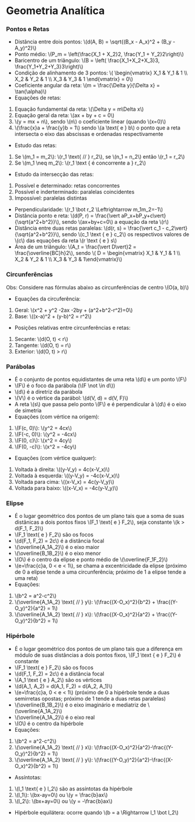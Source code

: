 
# Geometria Analítica

### Pontos e Retas
- Distância entre dois pontos: \\(d(A, B) = \sqrt{(B_x - A_x)^2 + (B_y - A_y)^2}\\)
- Ponto médio: \\(P_m = \left(\frac{X_1 + X_2}2, \frac{Y_1 + Y_2}2\right)\\)
- Baricentro de um triângulo: \\(B = \left( \frac{X_1+X_2+X_3}3, \frac{Y_1+Y_2+Y_3}3\right)\\)
- Condição de alinhamento de 3 pontos: \\( \begin{vmatrix}
    X_1 & Y_1 & 1 \\\\
    X_2 & Y_2 & 1 \\\\
    X_3 & Y_3 & 1 \end{vmatrix} = 0\\)
- Coeficiente angular da reta: \\(m = \frac{\Delta y}{\Delta x} = \tan(\alpha)\\)
- Equações de retas:
1. Equação fundamental da reta: \\(\Delta y = m\Delta x\\)
2. Equação geral da reta: \\(ax + by + c = 0\\)
3. \\(y = mx + n\\), sendo \\(n\\) o coeficiente linear (quando \\(x=0)\\)
4. \\(\frac{x}a + \frac{y}b = 1\\) sendo \\(a \\text{ e } b\\) o ponto que a reta intersecta o eixo das abscissas e ordenadas respectivamente
- Estudo das retas:
1. Se \\(m_1 = m_2\\): \\(r_1 \\text{ // } r_2\\), se \\(n_1 = n_2\\) então \\(r_1 = r_2\\)
2. Se \\(m_1 \neq m_2\\): \\(r_1 \\text { é concorrente a } r_2\\)
- Estudo da intersecção das retas:
1. Possível e determinado: retas concorrentes
2. Possível e inderterminado: paralelas coincidentes
3. Impossível: paralelas distintas
- Perpendicularidade: \\(r_1 \bot r_2 \Leftrightarrow m_1m_2=-1\\)
- Distância ponto e reta: \\(d(P, r) = \frac{\vert aP_x+bP_y+c\vert}{\sqrt{a^2+b^2}}\\), sendo \\(ax+by+c=0\\) a equação da reta \\(r\\)
- Distância entre duas retas paralelas: \\(d(r, s) = \frac{\vert c_1 - c_2\vert}{\sqrt{a^2+b^2}}\\), sendo \\(c_1 \\text { e } c_2\\) os respectivos valores de \\(c\\) das equações da reta \\(r \\text { e } s\\)
- Área de um triângulo: \\(A_t = \frac{\vert D\vert}2 = \frac{\overline{BC}h}2\\), sendo \\( D = \begin{vmatrix}
    X_1 & Y_1 & 1 \\\\
    X_2 & Y_2 & 1 \\\\
    X_3 & Y_3 & 1\end{vmatrix}\\)

### Circunferências
Obs: Considere nas fórmulas abaixo as circunferências de centro \\(O(a, b)\\)
- Equações da circuferência:
1. Geral: \\(x^2 + y^2 -2ax  -2by + (a^2+b^2-r^2)=0\\)
2. Base: \\((x-a)^2 + (y-b)^2 = r^2\\)
- Posições relativas entre circunferências e retas:
1. Secante: \\(d(O, t) < r\\)
2. Tangente: \\(d(O, t) = r\\)
3. Exterior: \\(d(O, t) > r\\)

### Parábolas
- É o conjunto de pontos equidistantes de uma reta \\(d\\) e um ponto \\(F\\)
- \\(F\\) é o foco da parábola (\\(F \not \in d\\))
- \\(d\\) é a diretriz da parábola
- \\(V\\) é o vértice da parábol: \\(d(V, d) = d(V, F)\\)
- A reta \\(s\\) que passa pelo ponto \\(F\\) e é perpendicular à \\(d\\) é o eixo de simetria
- Equações (com vértice na origem):
1. \\(F(c, 0)\\): \\(y^2 = 4cx\\)
2. \\(F(-c, 0)\\): \\(y^2 = -4cx\\)
3. \\(F(0, c)\\): \\(x^2 = 4cy\\)
4. \\(F(0, -c)\\): \\(x^2 = -4cy\\)
- Equações (com vértice qualquer): 
1. Voltada à direita: \\((y-V_y) = 4c(x-V_x)\\) 
2. Voltada à esquerda: \\((y-V_y) = -4c(x-V_x)\\)
3. Voltada para cima: \\((x-V_x) = 4c(y-V_y)\\)
3. Voltada para baixo: \\((x-V_x) = -4c(y-V_y)\\)

### Elipse
- É o lugar geométrico dos pontos de um plano tais que a soma de suas distânicas a dois pontos fixos \\(F_1 \\text{ e } F_2\\), seja constante \\(k > d(F_1, F_2)\\)
- \\(F_1 \\text{ e } F_2\\) são os focos
- \\(d(F_1, F_2) = 2c\\) é a distância focal
- \\(\overline{A_1A_2}\\) é o eixo maior
- \\(\overline{B_1B_2}\\) é o eixo menor
- \\(O\\) é o centro da elipse e ponto médio de \\(\overline{F_1F_2}\\)
- \\(e=\frac{c}a, 0 < e < 1\\), se chama a excentricidade da elipse (próximo de 0 a elipse tende a uma circunferência; próximo de 1 a elipse tende a uma reta)
- Equações:
1. \\(b^2 = a^2-c^2\\)
2. \\(\overline{A_1A_2} \\text{ // } y\\): \\(\frac{(X-O_x)^2}{b^2} + \frac{(Y-O_y)^2}{a^2} = 1\\)
3. \\(\overline{A_1A_2} \\text{ // } x\\): \\(\frac{(X-O_x)^2}{a^2} + \frac{(Y-O_y)^2}{b^2} = 1\\)

### Hipérbole
- É o lugar geométrico dos pontos de um plano tais que a diferença em módulo de suas distâncias a dois pontos fixos, \\(F_1 \\text { e } F_2\\) é constante
- \\(F_1 \\text{ e } F_2\\) são os focos
- \\(d(F_1, F_2) = 2c\\) é a distância focal
- \\(A_1 \\text { e } A_2\\) são os vértices
- \\(d(A_1, A_2) = d(A_1, F_2) = d(A_2, A_1)\\)
- \\(e=\frac{c}a, 0 < e < 1\\) (próximo de 0 a hipérbole tende a duas semirretas opostas; próximo de 1 tende a duas retas paralelas)
- \\(\overline{B_1B_2}\\) é o eixo imaginário e mediatriz de \\(\overline{A_1A_2}\\)
- \\(\overline{A_1A_2}\\) é o eixo real
- \\(O\\) é o centro da hipérbole
- Equações:
1. \\(b^2 = a^2-c^2\\)
2. \\(\overline{A_1A_2} \\text{ // } x\\): \\(\frac{(X-O_x)^2}{a^2}-\frac{(Y-O_y)^2}{b^2} = 1\\)
3. \\(\overline{A_1A_2} \\text{ // } y\\): \\(\frac{(Y-O_y)^2}{a^2}-\frac{(X-O_x)^2}{b^2} = 1\\)
- Assíntotas:
1. \\(l_1 \\text{ e } l_2\\) são as assíntotas da hipérbole
2. \\(l_1\\): \\(bx-ay=0\\) ou \\(y = \frac{b}ax\\)
3. \\(l_2\\): \\(bx+ay=0\\) ou \\(y = -\frac{b}ax\\)
- Hipérbole equilátera: ocorre quando \\(b = a \Rightarrow l_1 \bot l_2\\)
